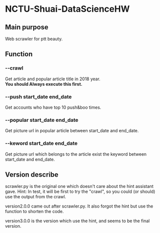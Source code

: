 # NCTU-Shuai-DataScienceHW
## Main purpose
Web scrawler for ptt beauty.
## Function
### --crawl
Get article and popular article title in 2018 year.    
**You should Always execute this first.**
### --push start_date end_date
Get accounts who have top 10 push&boo times.
### --popular start_date end_date
Get picture url in popular article between start_date and end_date.
### --keword start_date end_date
Get picture url which belongs to the article exist the keyword between start_date and end_date.
## Version describe
scrawler.py is the original one which doesn't care about the hint assistant gave.
Hint: In test, it will be first to try the "crawl", so you could (or should) use the output from the crawl.

version2.0.0 came out after scrawler.py. It also forgot the hint but use the function to shorten the code.

version3.0.0 is the version which use the hint, and seems to be the final version.
